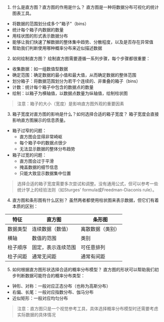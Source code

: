 1. 什么是直方图？直方图的作用是什么？
直方图是一种将数据分布可视化的统计图表工具。
- 将数据的范围划分成多个"箱子"（bins）
- 统计每个箱子内数据的数量
- 用柱状图的形式表示数据分布
- 能够让我们快速了解数据的整体集中趋势、分散程度，以及是否存在异常值
- 帮助我们判断使用哪种概率分布来近似描述数据

2. 如何绘制直方图？
绘制直方图需要遵循一系列步骤，每个步骤都很重要：
- 收集数据：如一组数值型数据
- 确定范围：确定数据的最小值和最大值，从而确定数据的整体范围
- 划分箱子：将数据范围划分为若干个连续的、非重叠的箱子（bins）
- 计数：统计每个箱子中包含的数据点的数量
- 绘制：以箱子为横轴值，以数据点数量为纵轴值，绘制柱状图

> 注意：箱子的大小（宽度）是影响直方图外观的重要因素

3. 箱子宽度对直方图的影响是什么？如何选择合适的箱子宽度？
箱子宽度会直接影响直方图展示的信息质量。
- 箱子过窄的问题：
    - 直方图会显得非常崎岖
    - 每个箱子中的数据点很少
    - 无法显示数据的整体分布趋势
- 箱子过宽的问题：
    - 直方图会过于平滑
    - 掩盖数据的细节信息
    - 只能大致显示数据集中位置

> 选择合适的箱子宽度需要多次尝试和调整。没有通用公式，但可以参考一些统计学上的经验法则（如Sturges' formula或Freedman-Diaconis rule）。

4. 直方图和条形图有什么区别？
虽然两者都使用柱状图来表示数据，但它们有着本质的区别：

| 特征     | 直方图              | 条形图             |
|----------|--------------------|-------------------|
| 数据类型 | 连续数据（数值）    | 离散数据（类别）   |
| 横轴     | 数值的范围         | 类别               |
| 柱子顺序 | 固定，表示连续范围  | 可任意排列         |
| 柱子间距 | 通常无间距         | 通常有间距         |

5. 如何根据直方图形状选择合适的概率分布模型？
直方图的形状可以帮助我们初步判断数据可能符合的概率分布类型：
- 钟形、对称：一般对应正态分布（也称为高斯分布）
- 右偏、长尾：一般对应指数分布、伽马分布
- 近似矩形：一般对应均匀分布

> 注意：直方图只是一个视觉参考工具，具体选择概率分布模型时还需要考虑实际数据的具体情况